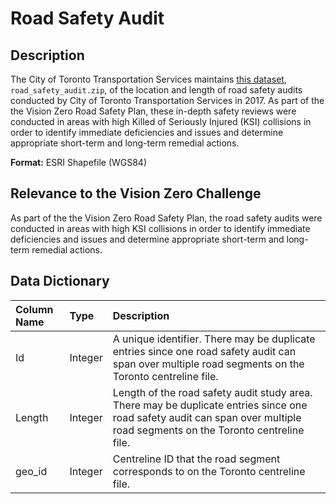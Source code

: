 # Road Safety Audit

## Description
The City of Toronto Transportation Services maintains [this dataset](road_safety_audit.zip), `road_safety_audit.zip`,  of the location and length of road safety audits conducted by City of Toronto Transportation Services in 2017. As part of the the Vision Zero Road Safety Plan, these in-depth safety reviews were conducted in areas with high Killed of Seriously Injured (KSI) collisions in order to identify immediate deficiencies and issues and determine appropriate short-term and long-term remedial actions. 

**Format:** ESRI Shapefile (WGS84)

## Relevance to the Vision Zero Challenge
As part of the the Vision Zero Road Safety Plan, the road safety audits were conducted in areas with high KSI collisions in order to identify immediate deficiencies and issues and determine appropriate short-term and long-term remedial actions. 

## Data Dictionary
|Column Name|Type|Description|
|:-----|:-----|:-----|
Id|Integer|A unique identifier. There may be duplicate entries since one road safety audit can span over multiple road segments on the Toronto centreline file.
Length|Integer|Length of the road safety audit study area. There may be duplicate entries since one road safety audit can span over multiple road segments on the Toronto centreline file.
geo_id|Integer|Centreline ID that the road segment corresponds to on the Toronto centreline file.

